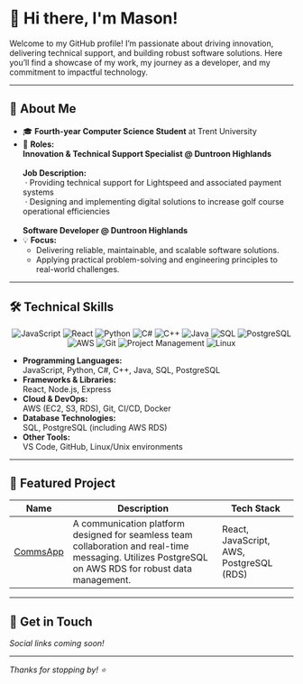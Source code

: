 # 👋 Hi there, I'm Mason!

Welcome to my GitHub profile! I’m passionate about driving innovation, delivering technical support, and building robust software solutions. Here you’ll find a showcase of my work, my journey as a developer, and my commitment to impactful technology.

---

## 🚀 About Me

- 🎓 **Fourth-year Computer Science Student** at Trent University
- 🧠 **Roles:**  
  **Innovation & Technical Support Specialist @ Duntroon Highlands**  
  <br>
  **Job Description:**  
  &nbsp;· Providing technical support for Lightspeed and associated payment systems  
  &nbsp;· Designing and implementing digital solutions to increase golf course operational efficiencies  
  <br>
  **Software Developer @ Duntroon Highlands**
- 💡 **Focus:**  
  - Delivering reliable, maintainable, and scalable software solutions.
  - Applying practical problem-solving and engineering principles to real-world challenges.

---

## 🛠️ Technical Skills

<div align="center">

<!-- Programming Languages -->
<span>
  <img src="https://img.shields.io/badge/-JavaScript-F7DF1E?logo=javascript&logoColor=black&style=flat-square" alt="JavaScript"/>
  <img src="https://img.shields.io/badge/-React-61DAFB?logo=react&logoColor=black&style=flat-square" alt="React"/>
  <img src="https://img.shields.io/badge/-Python-3776AB?logo=python&logoColor=white&style=flat-square" alt="Python"/>
  <img src="https://img.shields.io/badge/-C%23-239120?logo=c-sharp&logoColor=white&style=flat-square" alt="C#"/>
  <img src="https://img.shields.io/badge/-C++-00599C?logo=c%2B%2B&logoColor=white&style=flat-square" alt="C++"/>
  <img src="https://img.shields.io/badge/-Java-007396?logo=java&logoColor=white&style=flat-square" alt="Java"/>
  <img src="https://img.shields.io/badge/-SQL-4479A1?logo=postgresql&logoColor=white&style=flat-square" alt="SQL"/>
  <img src="https://img.shields.io/badge/-PostgreSQL-336791?logo=postgresql&logoColor=white&style=flat-square" alt="PostgreSQL"/>
</span>
<br/>
<!-- Cloud and Tools -->
<span>
  <img src="https://img.shields.io/badge/-AWS-232F3E?logo=amazon-aws&logoColor=white&style=flat-square" alt="AWS"/>
  <img src="https://img.shields.io/badge/-Git-F05032?logo=git&logoColor=white&style=flat-square" alt="Git"/>
  <img src="https://img.shields.io/badge/-Project%20Management-6DB33F?style=flat-square" alt="Project Management"/>
  <img src="https://img.shields.io/badge/-Linux-333333?logo=linux&logoColor=white&style=flat-square" alt="Linux"/>
</span>

</div>

- **Programming Languages:**  
  JavaScript, Python, C#, C++, Java, SQL, PostgreSQL
- **Frameworks & Libraries:**  
  React, Node.js, Express  
- **Cloud & DevOps:**  
  AWS (EC2, S3, RDS), Git, CI/CD, Docker
- **Database Technologies:**  
  SQL, PostgreSQL (including AWS RDS)
- **Other Tools:**  
  VS Code, GitHub, Linux/Unix environments

---

## 🌟 Featured Project

| Name        | Description                                                              | Tech Stack                    |
|-------------|--------------------------------------------------------------------------|-------------------------------|
| [CommsApp](https://github.com/mason5513/CommsApp) | A communication platform designed for seamless team collaboration and real-time messaging. Utilizes PostgreSQL on AWS RDS for robust data management. | React, JavaScript, AWS, PostgreSQL (RDS) |

---

## 💬 Get in Touch

_Social links coming soon!_

---

_Thanks for stopping by! ⭐️_

